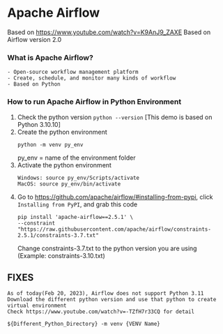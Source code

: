 # Apache Airflow

Based on https://www.youtube.com/watch?v=K9AnJ9_ZAXE
Based on Airflow version 2.0

### What is Apache Airflow?
    - Open-source workflow management platform
    - Create, schedule, and monitor many kinds of workflow
    - Based on Python

### How to run Apache Airflow in Python Environment
1. Check the python version `python --version` [This demo is based on Python 3.10.10]
2. Create the python environment
    ```
    python -m venv py_env
    ```
    py_env = name of the environment folder
3. Activate the python environment
    ```
    Windows: source py_env/Scripts/activate
    MacOS: source py_env/bin/activate
    ```
4. Go to https://github.com/apache/airflow/#installing-from-pypi, click `Installing from PyPI`, and grab this code
    ```
    pip install 'apache-airflow==2.5.1' \
    --constraint "https://raw.githubusercontent.com/apache/airflow/constraints-2.5.1/constraints-3.7.txt"
    ```
    Change constraints-3.7.txt to the python version you are using (Example: constraints-3.10.txt)

## FIXES
    As of today(Feb 20, 2023), Airflow does not support Python 3.11  
    Download the different python version and use that python to create virtual environment  
    Check https://www.youtube.com/watch?v=-TZfH7r33CQ for detail
    
    ${Different_Python_Directory} -m venv {VENV Name}
   